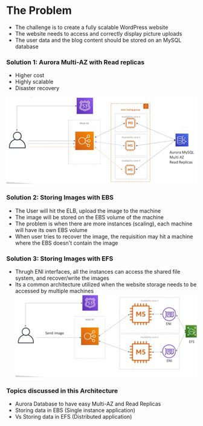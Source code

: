 # The Problem

* The challenge is to create a fully scalable WordPress website
* The website needs to access and correctly display picture uploads
* The user data and the blog content should be stored on an MySQL database

### Solution 1: Aurora Multi-AZ with Read replicas

* Higher cost
* Highly scalable
* Disaster recovery

![Alt text](./images/my-wordpress.png)

### Solution 2: Storing Images with EBS

* The User will hit the ELB, upload the image to the machine
* The image will be stored on the EBS volume of the machine
* The problem is when there are more instances (scaling), each machine will have its own EBS volume
* When user tries to recover the image, the requisition may hit a machine where the EBS doesn't contain the image

### Solution 3: Storing Images with EFS

* Thrugh ENI interfaces, all the instances can access the shared file system, and recover/write the images
* Its a common architecture utilized when the website storage needs to be accessed by multiple machines
![Alt text](./images/my-wordpress-efs.png)

### Topics discussed in this Architecture

* Aurora Database to have easy Multi-AZ and Read Replicas
* Storing data in EBS (Single instance application)
* Vs Storing data in EFS (Distributed application)